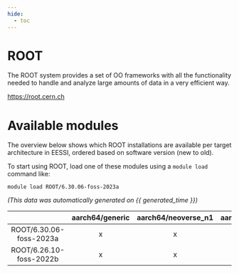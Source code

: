 ```yaml
---
hide:
  - toc
---
```


ROOT
====


The ROOT system provides a set of OO frameworks with all the functionality    needed to handle and analyze large amounts of data in a very efficient way.

https://root.cern.ch
# Available modules


The overview below shows which ROOT installations are available per target architecture in EESSI, ordered based on software version (new to old).

To start using ROOT, load one of these modules using a `module load` command like:

```shell
module load ROOT/6.30.06-foss-2023a
```

*(This data was automatically generated on {{ generated_time }})*  

| |aarch64/generic|aarch64/neoverse_n1|aarch64/neoverse_v1|x86_64/generic|x86_64/amd/zen2|x86_64/amd/zen3|x86_64/amd/zen4|x86_64/intel/haswell|x86_64/intel/sapphire_rapids|x86_64/intel/skylake_avx512|
| :---: | :---: | :---: | :---: | :---: | :---: | :---: | :---: | :---: | :---: | :---: |
|ROOT/6.30.06-foss-2023a|x|x|x|x|x|x|x|x|-|x|
|ROOT/6.26.10-foss-2022b|x|x|x|x|x|x|-|x|-|x|
